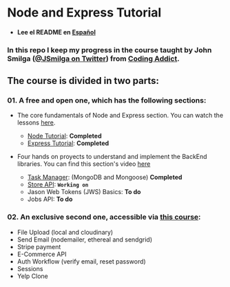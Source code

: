 # Node and Express Tutorial

- #### Lee el README en [Español](./README_ES.md)

### In this repo I keep my progress in the course taught by John Smilga ([@JSmilga on Twitter](https://twitter.com/john_smilga)) from [Coding Addict](https://www.youtube.com/channel/UCMZFwxv5l-XtKi693qMJptA).
 
## The course is divided in two parts:

 ### 01. A free and open one, which has the following sections:

* The core fundamentals of Node and Express section. You can watch the lessons [here](https://www.youtube.com/watch?v=TNV0_7QRDwY).
    *  [Node Tutorial](./01-node-tutorial/): __Completed__
    *  [Express Tutorial](./02-express-tutorial/): __Completed__


* Four hands on proyects to understand and implement the BackEnd libraries. You can find this section's video [here](https://www.youtube.com/watch?v=rltfdjcXjmk) 

  * [Task Manager](./03-task-manager/): (MongoDB and Mongoose) __Completed__
  * [Store API](./04-store-api/): __`Working on`__
  * Jason Web Tokens (JWS) Basics: __To do__
  * Jobs API: __To do__




### 02. An exclusive second one, accessible via [this course](https://www.udemy.com/course/nodejs-tutorial-and-projects-course/?referralCode=E94792BEAE9ADD204BC7):

  * File Upload (local and cloudinary)
  * Send Email (nodemailer, ethereal and sendgrid)
  * Stripe payment
  * E-Commerce API
  * Auth Workflow (verify email, reset password)
  * Sessions
  * Yelp Clone 

